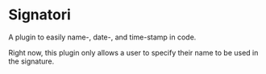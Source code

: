 Signatori
=========

A plugin to easily name-, date-, and time-stamp in code.

Right now, this plugin only allows a user to specify their name to be used in the signature.
